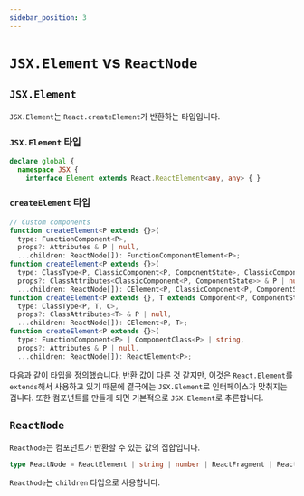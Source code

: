 ```yaml
---
sidebar_position: 3
---
```


# `JSX.Element` vs `ReactNode`

## `JSX.Element`
`JSX.Element`는 `React.createElement`가 반환하는 타입입니다.

### `JSX.Element` 타입

```ts
declare global {
  namespace JSX {
    interface Element extends React.ReactElement<any, any> { }
```

### `createElement` 타입

```ts
// Custom components
function createElement<P extends {}>(
  type: FunctionComponent<P>,
  props?: Attributes & P | null,
  ...children: ReactNode[]): FunctionComponentElement<P>;
function createElement<P extends {}>(
  type: ClassType<P, ClassicComponent<P, ComponentState>, ClassicComponentClass<P>>,
  props?: ClassAttributes<ClassicComponent<P, ComponentState>> & P | null,
  ...children: ReactNode[]): CElement<P, ClassicComponent<P, ComponentState>>;
function createElement<P extends {}, T extends Component<P, ComponentState>, C extends ComponentClass<P>>(
  type: ClassType<P, T, C>,
  props?: ClassAttributes<T> & P | null,
  ...children: ReactNode[]): CElement<P, T>;
function createElement<P extends {}>(
  type: FunctionComponent<P> | ComponentClass<P> | string,
  props?: Attributes & P | null,
  ...children: ReactNode[]): ReactElement<P>;
```

다음과 같이 타입을 정의했습니다. 반환 값이 다른 것 같지만, 이것은 `React.Element`를 `extends`해서 사용하고 있기 때문에 결국에는 `JSX.Element`로 인터페이스가 맞춰지는 겁니다. 또한 컴포넌트를 만들게 되면 기본적으로 `JSX.Element`로 추론합니다.

## `ReactNode`
`ReactNode`는 컴포넌트가 반환할 수 있는 값의 집합입니다.

```ts
type ReactNode = ReactElement | string | number | ReactFragment | ReactPortal | boolean | null | undefined;
```

`ReactNode`는 `children` 타입으로 사용합니다.